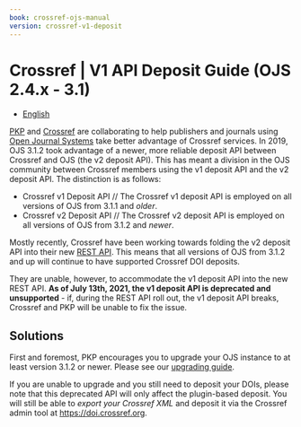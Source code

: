 ```yaml
---
book: crossref-ojs-manual
version: crossref-v1-deposit
---
```


# Crossref | V1 API Deposit Guide (OJS 2.4.x - 3.1)

* [English](en/)

[PKP](http://pkp.sfu.ca) and [Crossref](http://www.crossref.org/) are collaborating to help publishers and journals using [Open Journal Systems](https://pkp.sfu.ca/ojs/) take better advantage of Crossref services. In 2019, OJS 3.1.2 took advantage of a newer, more reliable deposit API between Crossref and OJS (the v2 deposit API). This has meant a division in the OJS community between Crossref members using the v1 deposit API and the v2 deposit API. The distinction is as follows:

- Crossref v1 Deposit API // The Crossref v1 deposit API is employed on all versions of OJS from 3.1.1  and _older_.
- Crossref v2 Deposit API // The Crossref v2 deposit API is employed on all versions of OJS from 3.1.2 and _newer_.

Mostly recently, Crossref have been working towards folding the v2 deposit API into their new [REST API](https://www.crossref.org/blog/behind-the-scenes-improvements-to-the-rest-api/). This means that all versions of OJS from 3.1.2 and up will continue to have supported Crossref DOI deposits.

They are unable, however, to accommodate the v1 deposit API into the new REST API. **As of July 13th, 2021,  the v1 deposit API is deprecated and unsupported** - if, during the REST API roll out, the v1 deposit API breaks, Crossref and PKP will be unable to fix the issue.

## Solutions

First and foremost, PKP encourages you to upgrade your OJS instance to at least version 3.1.2 or newer. Please see our [upgrading guide](../../../upgrading-ojs-2-to-3/).

If you are unable to upgrade and you still need to deposit your DOIs, please note that this deprecated API will only affect the plugin-based deposit. You will still be able to _export your Crossref XML_ and deposit it via the Crossref admin tool at https://doi.crossref.org.
